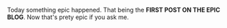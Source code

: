 Today something epic happened. That being the **FIRST POST ON THE EPIC BLOG**. Now that's prety epic if you ask me.
